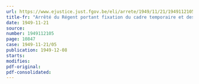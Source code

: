 ```yaml
---
url: https://www.ejustice.just.fgov.be/eli/arrete/1949/11/21/1949112105/justel
title-fr: "Arrêté du Régent portant fixation du cadre temporaire et des barèmes du personnel temporaire de l'Administration centrale du Ministère de l'Instruction publique"
date: 1949-11-21
source:
number: 1949112105
page: 10847
case: 1949-11-21/05
publication: 1949-12-08
starts:
modifies:
pdf-original:
pdf-consolidated:
---
```


